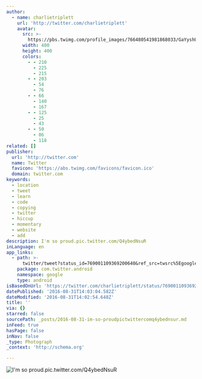 ```yaml
---
author:
  - name: charlietriplett
    url: 'http://twitter.com/charlietriplett'
    avatar:
      src: >-
        https://pbs.twimg.com/profile_images/766480541981868033/GaYyshUZ_400x400.jpg
      width: 400
      height: 400
      colors:
        - - 210
          - 225
          - 215
        - - 203
          - 54
          - 76
        - - 66
          - 140
          - 167
        - - 125
          - 25
          - 43
        - - 50
          - 86
          - 118
related: []
publisher:
  url: 'http://twitter.com'
  name: Twitter
  favicon: 'https://abs.twimg.com/favicons/favicon.ico'
  domain: twitter.com
keywords:
  - location
  - tweet
  - learn
  - code
  - copying
  - twitter
  - hiccup
  - momentary
  - website
  - add
description: I'm so proud.pic.twitter.com/Q4ybedNsuR
inLanguage: en
app_links:
  - path: >-
      twitter/tweet?status_id=769001109369200640&ref_src=twsrc%5Egoogle%7Ctwcamp%5Eandroidseo%7Ctwgr%5Estatus%7Ctwterm%5E769001109369200640
    package: com.twitter.android
    namespace: google
    type: android
isBasedOnUrl: 'https://twitter.com/charlietriplett/status/769001109369200640'
datePublished: '2016-08-31T14:03:04.582Z'
dateModified: '2016-08-31T14:02:54.648Z'
title: ''
via: {}
starred: false
sourcePath: _posts/2016-08-31-im-so-proudpictwittercomq4ybednsur.md
inFeed: true
hasPage: false
inNav: false
_type: Photograph
_context: 'http://schema.org'

---
```

![I'm so proud.pic.twitter.com/Q4ybedNsuR](https://pbs.twimg.com/media/CqwKbZsUIAA_RZd.jpg:large)